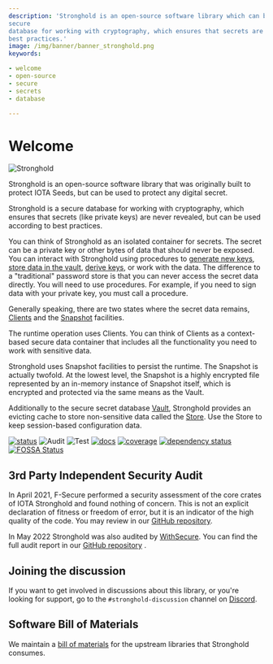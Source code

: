 ```yaml
---
description: 'Stronghold is an open-source software library which can be used to protect any digital secret. It is a
secure
database for working with cryptography, which ensures that secrets are never revealed - but can be used according to
best practices.'
image: /img/banner/banner_stronghold.png
keywords:

- welcome
- open-source
- secure
- secrets
- database

---
```


# Welcome

![Stronghold](/img/banner/banner_stronghold.png)

Stronghold is an open-source software library that was originally built to protect IOTA Seeds, but can be used to
protect any digital secret.

Stronghold is a secure database for working with cryptography, which ensures that secrets (like private keys) are never
revealed, but can be used according to best practices.

You can think of Stronghold as an isolated container for secrets. The secret can be a private key or other bytes of data that should never be exposed. You can interact with Stronghold using procedures to [generate new keys](how_tos/cli/generate_key_pair.mdx), [store data in the vault](how_tos/cli/store_read_write.mdx), [derive keys](how_tos/cli/derive_slip_10.mdx), or work with the data. The difference to a "traditional" password store is that you can never access the secret data directly. You will need to use procedures. For example, if you need to sign data with your private key, you must call a procedure.

Generally speaking, there are two states where the secret data remains, [Clients](reference/structure/client.md) and the [Snapshot](reference/structure/engine/snapshot.md) facilities.

The runtime operation uses Clients. You can think of Clients as a context-based secure data container that includes all the functionality you need to work with sensitive data.

Stronghold uses Snapshot facilities to persist the runtime. The Snapshot is actually twofold. At the lowest level, the Snapshot is a highly encrypted file represented by an in-memory instance of Snapshot itself, which is encrypted and protected via the same means as the Vault.

Additionally to the secure secret database [Vault](reference/structure/engine/vault.md), Stronghold provides an evicting cache to store non-sensitive data called the [Store](reference/structure/engine/store.md). Use the Store to keep session-based configuration data.

[![status](https://img.shields.io/badge/Status-Beta-green.svg)](https://github.com/iotaledger/stronghold.rs)
![Audit](https://github.com/iotaledger/stronghold.rs/workflows/Audit/badge.svg?branch=dev)
![Test](https://github.com/iotaledger/stronghold.rs/workflows/Test/badge.svg)
[![docs](https://img.shields.io/badge/Docs-Official-green.svg)](https://stronghold.docs.iota.org)
[![coverage](https://coveralls.io/repos/github/iotaledger/stronghold.rs/badge.svg?branch=dev)](https://coveralls.io/github/iotaledger/stronghold.rs?branch=dev)
[![dependency status](https://deps.rs/repo/github/iotaledger/stronghold.rs/status.svg)](https://deps.rs/repo/github/iotaledger/stronghold.rs)
[![FOSSA Status](https://app.fossa.com/api/projects/git%2Bgithub.com%2Fiotaledger%2Fstronghold.rs.svg?type=shield)](https://app.fossa.com/projects/git%2Bgithub.com%2Fiotaledger%2Fstronghold.rs?ref=badge_shield)

## 3rd Party Independent Security Audit

In April 2021, F-Secure performed a security assessment of the core crates of IOTA Stronghold and found nothing of
concern. This is not an explicit declaration of fitness or freedom of error, but it is an indicator of the high quality
of the code. You may review in our
[GitHub repository](https://github.com/iotaledger/stronghold.rs/blob/dev/documentation/docs/meta/Audit.pdf).

In May 2022 Stronghold was also audited by [WithSecure](https://www.withsecure.com/en/home). You can find the full
audit report in our
[GitHub repository](https://github.com/iotaledger/stronghold.rs/blob/dev/2022-05-04-IOTA-Stronghold-statement-of-work-performed-1.pdf)
.

## Joining the discussion

If you want to get involved in discussions about this library, or you're looking for support, go to the
`#stronghold-discussion` channel on [Discord](https://discord.iota.org).

## Software Bill of Materials

We maintain a [bill of materials](https://github.com/iotaledger/stronghold.rs/raw/dev/S-BOM.pdf) for the upstream
libraries that Stronghold consumes.
